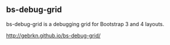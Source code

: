 bs-debug-grid
---

bs-debug-grid is a debugging grid for Bootstrap 3 and 4 layouts.

http://gebrkn.github.io/bs-debug-grid/